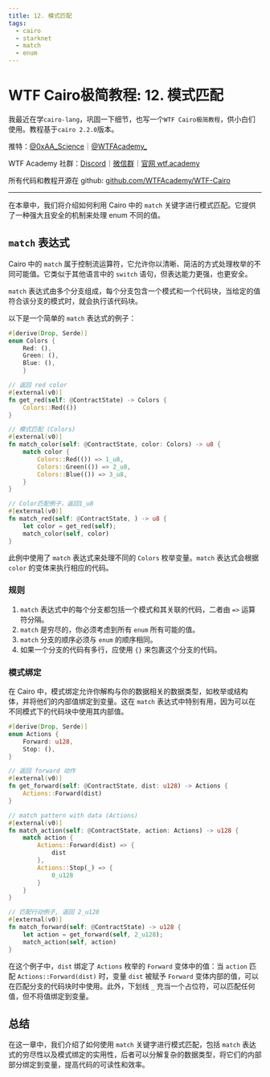```yaml
---
title: 12. 模式匹配
tags:
  - cairo
  - starknet
  - match
  - enum
---
```


# WTF Cairo极简教程: 12. 模式匹配

我最近在学`cairo-lang`，巩固一下细节，也写一个`WTF Cairo极简教程`，供小白们使用。教程基于`cairo 2.2.0`版本。

推特：[@0xAA_Science](https://twitter.com/0xAA_Science)｜[@WTFAcademy_](https://twitter.com/WTFAcademy_)

WTF Academy 社群：[Discord](https://discord.gg/5akcruXrsk)｜[微信群](https://docs.google.com/forms/d/e/1FAIpQLSe4KGT8Sh6sJ7hedQRuIYirOoZK_85miz3dw7vA1-YjodgJ-A/viewform?usp=sf_link)｜[官网 wtf.academy](https://wtf.academy)

所有代码和教程开源在 github: [github.com/WTFAcademy/WTF-Cairo](https://github.com/WTFAcademy/WTF-Cairo)

---

在本章中，我们将介绍如何利用 Cairo 中的 `match` 关键字进行模式匹配。它提供了一种强大且安全的机制来处理 enum 不同的值。

## `match` 表达式

Cairo 中的 `match` 属于控制流运算符，它允许你以清晰、简洁的方式处理枚举的不同可能值。它类似于其他语言中的 `switch` 语句，但表达能力更强，也更安全。

`match` 表达式由多个分支组成，每个分支包含一个模式和一个代码块，当给定的值符合该分支的模式时，就会执行该代码块。

以下是一个简单的 `match` 表达式的例子：

```rust
#[derive(Drop, Serde)]
enum Colors { 
    Red: (), 
    Green: (), 
    Blue: (), 
    }  

// 返回 red color
#[external(v0)]
fn get_red(self: @ContractState) -> Colors {
    Colors::Red(())
}

// 模式匹配 (Colors)
#[external(v0)]
fn match_color(self: @ContractState, color: Colors) -> u8 {
    match color {
        Colors::Red(()) => 1_u8,
        Colors::Green(()) => 2_u8,
        Colors::Blue(()) => 3_u8,
    }
}

// Color匹配例子，返回1_u8
#[external(v0)]
fn match_red(self: @ContractState, ) -> u8 {
    let color = get_red(self);
    match_color(self, color)
}
```

此例中使用了 `match` 表达式来处理不同的 `Colors` 枚举变量。`match` 表达式会根据 `color` 的变体来执行相应的代码。

### 规则 

1. `match` 表达式中的每个分支都包括一个模式和其关联的代码，二者由 `=>` 运算符分隔。
2. `match` 是穷尽的，你必须考虑到所有 `enum` 所有可能的值。
3. `match` 分支的顺序必须与 `enum` 的顺序相同。
4. 如果一个分支的代码有多行，应使用 `{}` 来包裹这个分支的代码。

### 模式绑定

在 Cairo 中，模式绑定允许你解构与你的数据相关的数据类型，如枚举或结构体，并将他们的内部值绑定到变量。这在 `match` 表达式中特别有用，因为可以在不同模式下的代码块中使用其内部值。

```rust
#[derive(Drop, Serde)]
enum Actions { 
    Forward: u128, 
    Stop: (),
}

// 返回 forward 动作
#[external(v0)]
fn get_forward(self: @ContractState, dist: u128) -> Actions {
    Actions::Forward(dist)
}

// match pattern with data (Actions)
#[external(v0)]
fn match_action(self: @ContractState, action: Actions) -> u128 {
    match action {
        Actions::Forward(dist) => {
            dist
        },
        Actions::Stop(_) => {
            0_u128
        }
    }
}

// 匹配行动例子, 返回 2_u128
#[external(v0)]
fn match_forward(self: @ContractState) -> u128 {
    let action = get_forward(self, 2_u128);
    match_action(self, action)
}
```

在这个例子中，`dist` 绑定了 `Actions` 枚举的 `Forward` 变体中的值：当 `action` 匹配 `Actions::Forward(dist)` 时，变量 `dist` 被赋予 `Forward` 变体内部的值，可以在匹配分支的代码块时中使用。此外，下划线 `_` 充当一个占位符，可以匹配任何值，但不将值绑定到变量。

## 总结

在这一章中，我们介绍了如何使用 `match` 关键字进行模式匹配，包括 `match` 表达式的穷尽性以及模式绑定的实用性，后者可以分解复杂的数据类型，将它们的内部部分绑定到变量，提高代码的可读性和效率。
